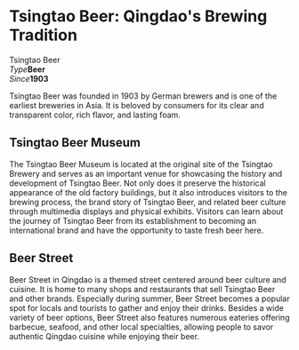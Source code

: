 # Tsingtao Beer: Qingdao's Brewing Tradition

<Chinese word="青岛啤酒">
<template #pinyin>qīng dǎo pí jiǔ</template>
Tsingtao Beer
</Chinese>

<Description>
<div><i>Type</i><b>Beer</b></div>
<div><i>Since</i><b>1903</b></div>
</Description>

Tsingtao Beer was founded in 1903 by German brewers and is one of the earliest breweries in Asia. It is beloved by consumers for its clear and transparent color, rich flavor, and lasting foam.

## Tsingtao Beer Museum

The Tsingtao Beer Museum is located at the original site of the Tsingtao Brewery and serves as an important venue for showcasing the history and development of Tsingtao Beer. Not only does it preserve the historical appearance of the old factory buildings, but it also introduces visitors to the brewing process, the brand story of Tsingtao Beer, and related beer culture through multimedia displays and physical exhibits. Visitors can learn about the journey of Tsingtao Beer from its establishment to becoming an international brand and have the opportunity to taste fresh beer here.

<YouTube link="https://youtu.be/eG6hGEBYaG0?si=wr62pObhkPMUhGgH&t=381">
<template #cover><img src="../assets/youtube/chinese-beer-served-in-a-plastic-bag.jpg" /></template>
<template #title>Chinese Beer Served In A Plastic Bag?! They Feel Like They’re In Germany!</template>
<template #author>田纳西Jay和Ari</template>
<template #description>第一次喝袋装的中国啤酒，太有意思了！</template>
</YouTube>

## Beer Street

Beer Street in Qingdao is a themed street centered around beer culture and cuisine. It is home to many shops and restaurants that sell Tsingtao Beer and other brands. Especially during summer, Beer Street becomes a popular spot for locals and tourists to gather and enjoy their drinks. Besides a wide variety of beer options, Beer Street also features numerous eateries offering barbecue, seafood, and other local specialties, allowing people to savor authentic Qingdao cuisine while enjoying their beer.